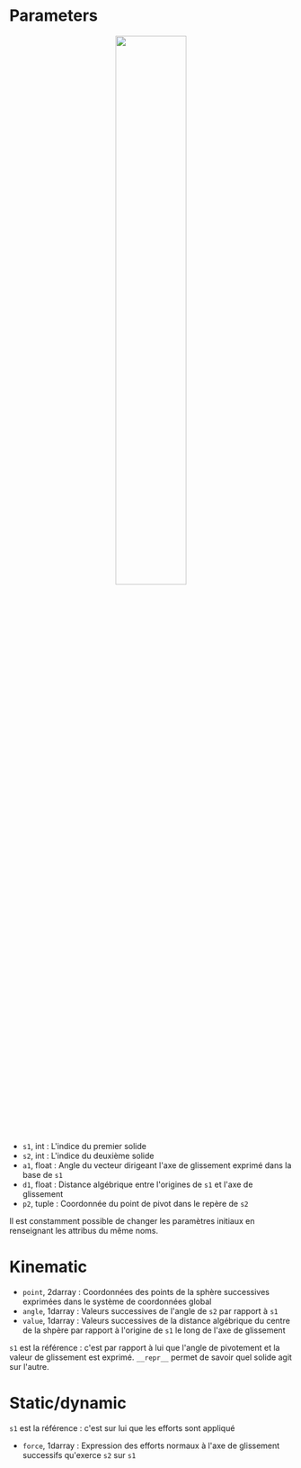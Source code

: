# Parameters

<p align="center" width="100%">
    <img width="50%" src="https://user-images.githubusercontent.com/93446869/179976577-d70f24ea-7dc1-493e-8dd9-f10fcd847498.svg">
</p>

- `s1`, int : L'indice du premier solide
- `s2`, int : L'indice du deuxième solide
- `a1`, float : Angle du vecteur dirigeant l'axe de glissement exprimé dans la base de `s1`
- `d1`, float : Distance algébrique entre l'origines de `s1` et l'axe de glissement
- `p2`, tuple : Coordonnée du point de pivot dans le repère de `s2`

Il est constamment possible de changer les paramètres initiaux en renseignant les attribus du même noms.

# Kinematic

- `point`, 2darray : Coordonnées des points de la sphère successives exprimées dans le système de coordonnées global
- `angle`, 1darray : Valeurs successives de l'angle de `s2` par rapport à `s1`
- `value`, 1darray : Valeurs successives de la distance algébrique du centre de la shpère par rapport à l'origine de `s1` le long de l'axe de glissement

`s1` est la référence : c'est par rapport à lui que l'angle de pivotement et la valeur de glissement est exprimé. `__repr__` permet de savoir quel solide agit sur l'autre.

# Static/dynamic

`s1` est la référence : c'est sur lui que les efforts sont appliqué

- `force`, 1darray : Expression des efforts normaux à l'axe de glissement successifs qu'exerce `s2` sur `s1`
